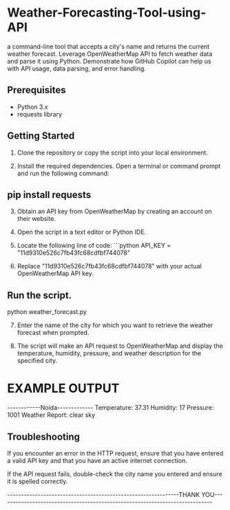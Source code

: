 # Weather-Forecasting-Tool-using-API
a command-line tool that accepts a city's name and returns the current weather forecast. Leverage OpenWeatherMap API to fetch weather data and parse it using Python. Demonstrate how GitHub Copilot can help us with API usage, data parsing, and error handling.

## Prerequisites

- Python 3.x
- requests library

## Getting Started

1. Clone the repository or copy the script into your local environment.

2. Install the required dependencies. Open a terminal or command prompt and run the following command:
## pip install requests

3. Obtain an API key from OpenWeatherMap by creating an account on their website.

4. Open the script in a text editor or Python IDE.

5. Locate the following line of code: ```python API_KEY = "11d9310e526c7fb43fc68cdfbf744078"

6. Replace "11d9310e526c7fb43fc68cdfbf744078" with your actual OpenWeatherMap API key.

##  Run the script.
python weather_forecast.py

7. Enter the name of the city for which you want to retrieve the weather forecast when prompted.

8. The script will make an API request to OpenWeatherMap and display the temperature, humidity, pressure, and weather description for the specified city.

# EXAMPLE OUTPUT
------------Noida-------------
Temperature: 37.31
Humidity: 17
Pressure: 1001
Weather Report: clear sky

## Troubleshooting
If you encounter an error in the HTTP request, ensure that you have entered a valid API key and that you have an active internet connection.

If the API request fails, double-check the city name you entered and ensure it is spelled correctly.

--------------------------------------------------------------THANK YOU-----------------------------------------------------------------------------



